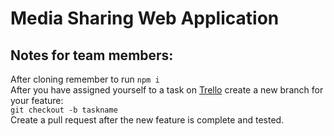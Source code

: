 # Media Sharing Web Application  
## Notes for team members:  
After cloning remember to run `npm i`  
After you have assigned yourself to a task on [Trello](https://trello.com/b/txheKQZH/tasks) create a new branch for your feature:  
`git checkout -b taskname`  
Create a pull request after the new feature is complete and tested.
